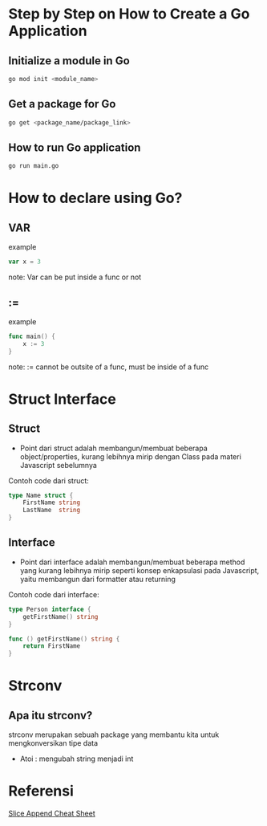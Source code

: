# Step by Step on How to Create a Go Application

## Initialize a module in Go

```bash
go mod init <module_name>
```

## Get a package for Go

```bash
go get <package_name/package_link>
```

## How to run Go application

```bash
go run main.go
```

# How to declare using Go?

## VAR

example

```go
var x = 3
```

note: Var can be put inside a func or not

## :=

example

```go
func main() {
    x := 3
}
```

note: := cannot be outsite of a func, must be inside of a func

# Struct Interface

## Struct

- Point dari struct adalah membangun/membuat beberapa object/properties, kurang lebihnya mirip dengan Class pada materi Javascript sebelumnya

Contoh code dari struct:

```go
type Name struct {
    FirstName string
    LastName  string
}
```

## Interface

- Point dari interface adalah membangun/membuat beberapa method yang kurang lebihnya mirip seperti konsep enkapsulasi pada Javascript, yaitu membangun dari formatter atau returning

Contoh code dari interface:

```go
type Person interface {
    getFirstName() string
}

func () getFirstName() string {
    return FirstName
}
```

# Strconv

## Apa itu strconv?

strconv merupakan sebuah package yang membantu kita untuk mengkonversikan tipe data

- Atoi : mengubah string menjadi int

# Referensi

[Slice Append Cheat Sheet](https://ueokande.github.io/go-slice-tricks/)

